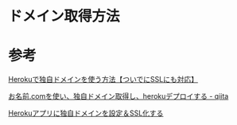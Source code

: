 # ドメイン取得方法

# 参考

[Herokuで独自ドメインを使う方法【ついでにSSLにも対応】](https://freesworder.net/heroku-own-domain/)

[お名前.comを使い、独自ドメイン取得し、herokuデプロイする - qiita](https://qiita.com/tksh8/items/ab3748bcb01316461abe)

[Herokuアプリに独自ドメインを設定＆SSL化する](https://medium.com/@kjmczk/heroku-cdomain-ssl-1b4cae424e61#fb18)